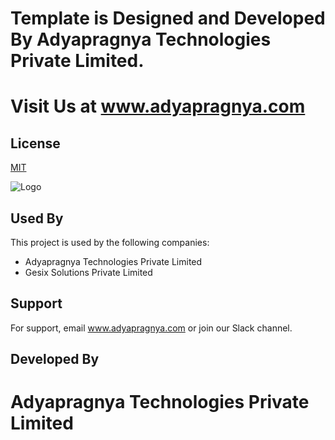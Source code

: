 
# Template is Designed and Developed By Adyapragnya Technologies Private Limited. 
# Visit Us at www.adyapragnya.com





## License

[MIT](https://choosealicense.com/licenses/mit/)


![Logo](https://dev-to-uploads.s3.amazonaws.com/uploads/articles/th5xamgrr6se0x5ro4g6.png)


## Used By

This project is used by the following companies:

- Adyapragnya Technologies Private Limited
- Gesix Solutions Private Limited


## Support

For support, email www.adyapragnya.com or join our Slack channel.


## Developed By
# Adyapragnya Technologies Private Limited

